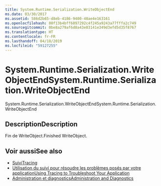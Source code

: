 ```yaml
---
title: System.Runtime.Serialization.WriteObjectEnd
ms.date: 03/30/2017
ms.assetid: 586d2b65-d8eb-4186-9400-40ae4e163161
ms.openlocfilehash: 80f13b4bff6897292c4f245a9243a77fffa2c749
ms.sourcegitcommit: 0be8a279af6d8a43e03141e349d3efd5d35f8767
ms.translationtype: HT
ms.contentlocale: fr-FR
ms.lasthandoff: 04/18/2019
ms.locfileid: "59127255"
---
```

# <a name="systemruntimeserializationwriteobjectend"></a><span data-ttu-id="4a85f-102">System.Runtime.Serialization.WriteObjectEnd</span><span class="sxs-lookup"><span data-stu-id="4a85f-102">System.Runtime.Serialization.WriteObjectEnd</span></span>
<span data-ttu-id="4a85f-103">System.Runtime.Serialization.WriteObjectEnd</span><span class="sxs-lookup"><span data-stu-id="4a85f-103">System.Runtime.Serialization.WriteObjectEnd</span></span>  
  
## <a name="description"></a><span data-ttu-id="4a85f-104">Description</span><span class="sxs-lookup"><span data-stu-id="4a85f-104">Description</span></span>  
 <span data-ttu-id="4a85f-105">Fin de WriteObject.</span><span class="sxs-lookup"><span data-stu-id="4a85f-105">Finished WriteObject.</span></span>  
  
## <a name="see-also"></a><span data-ttu-id="4a85f-106">Voir aussi</span><span class="sxs-lookup"><span data-stu-id="4a85f-106">See also</span></span>

- [<span data-ttu-id="4a85f-107">Suivi</span><span class="sxs-lookup"><span data-stu-id="4a85f-107">Tracing</span></span>](../../../../../docs/framework/wcf/diagnostics/tracing/index.md)
- [<span data-ttu-id="4a85f-108">Utilisation du suivi pour résoudre les problèmes posés par votre application</span><span class="sxs-lookup"><span data-stu-id="4a85f-108">Using Tracing to Troubleshoot Your Application</span></span>](../../../../../docs/framework/wcf/diagnostics/tracing/using-tracing-to-troubleshoot-your-application.md)
- [<span data-ttu-id="4a85f-109">Administration et diagnostics</span><span class="sxs-lookup"><span data-stu-id="4a85f-109">Administration and Diagnostics</span></span>](../../../../../docs/framework/wcf/diagnostics/index.md)
